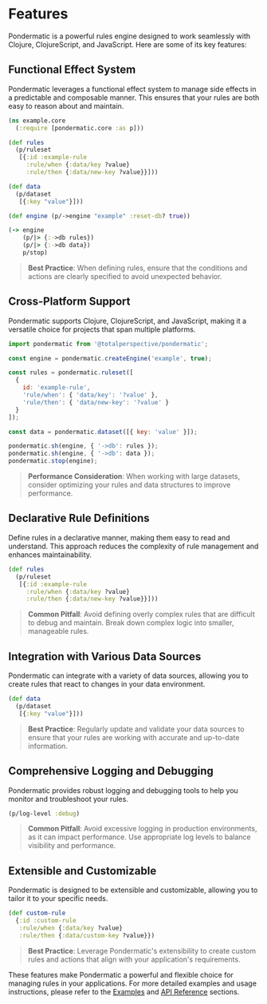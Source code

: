 # Features

Pondermatic is a powerful rules engine designed to work seamlessly with Clojure, ClojureScript, and JavaScript. Here are some of its key features:

## Functional Effect System

Pondermatic leverages a functional effect system to manage side effects in a predictable and composable manner. This ensures that your rules are both easy to reason about and maintain.

```clojure
(ns example.core
  (:require [pondermatic.core :as p]))

(def rules
  (p/ruleset
   [{:id :example-rule
     :rule/when {:data/key ?value}
     :rule/then {:data/new-key ?value}}]))

(def data
  (p/dataset
   [{:key "value"}]))

(def engine (p/->engine "example" :reset-db? true))

(-> engine
    (p/|> {:->db rules})
    (p/|> {:->db data})
    p/stop)
```

> **Best Practice**: When defining rules, ensure that the conditions and actions are clearly specified to avoid unexpected behavior.

## Cross-Platform Support

Pondermatic supports Clojure, ClojureScript, and JavaScript, making it a versatile choice for projects that span multiple platforms.

```javascript
import pondermatic from '@totalperspective/pondermatic';

const engine = pondermatic.createEngine('example', true);

const rules = pondermatic.ruleset([
  {
    id: 'example-rule',
    'rule/when': { 'data/key': '?value' },
    'rule/then': { 'data/new-key': '?value' }
  }
]);

const data = pondermatic.dataset([{ key: 'value' }]);

pondermatic.sh(engine, { '->db': rules });
pondermatic.sh(engine, { '->db': data });
pondermatic.stop(engine);
```

> **Performance Consideration**: When working with large datasets, consider optimizing your rules and data structures to improve performance.

## Declarative Rule Definitions

Define rules in a declarative manner, making them easy to read and understand. This approach reduces the complexity of rule management and enhances maintainability.

```clojure
(def rules
  (p/ruleset
   [{:id :example-rule
     :rule/when {:data/key ?value}
     :rule/then {:data/new-key ?value}}]))
```

> **Common Pitfall**: Avoid defining overly complex rules that are difficult to debug and maintain. Break down complex logic into smaller, manageable rules.

## Integration with Various Data Sources

Pondermatic can integrate with a variety of data sources, allowing you to create rules that react to changes in your data environment.

```clojure
(def data
  (p/dataset
   [{:key "value"}]))
```

> **Best Practice**: Regularly update and validate your data sources to ensure that your rules are working with accurate and up-to-date information.

## Comprehensive Logging and Debugging

Pondermatic provides robust logging and debugging tools to help you monitor and troubleshoot your rules.

```clojure
(p/log-level :debug)
```

> **Common Pitfall**: Avoid excessive logging in production environments, as it can impact performance. Use appropriate log levels to balance visibility and performance.

## Extensible and Customizable

Pondermatic is designed to be extensible and customizable, allowing you to tailor it to your specific needs.

```clojure
(def custom-rule
  {:id :custom-rule
   :rule/when {:data/key ?value}
   :rule/then {:data/custom-key ?value}})
```

> **Best Practice**: Leverage Pondermatic's extensibility to create custom rules and actions that align with your application's requirements.

These features make Pondermatic a powerful and flexible choice for managing rules in your applications. For more detailed examples and usage instructions, please refer to the [Examples](docs/examples.md) and [API Reference](docs/api_reference.md) sections.